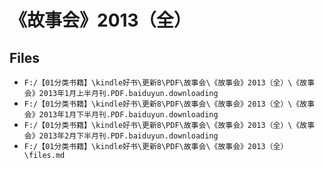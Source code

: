 # 《故事会》2013（全）

## Files

- `F:/【01分类书籍】\kindle好书\更新8\PDF\故事会\《故事会》2013（全）\《故事会》2013年1月上半月刊.PDF.baiduyun.downloading`
- `F:/【01分类书籍】\kindle好书\更新8\PDF\故事会\《故事会》2013（全）\《故事会》2013年1月下半月刊.PDF.baiduyun.downloading`
- `F:/【01分类书籍】\kindle好书\更新8\PDF\故事会\《故事会》2013（全）\《故事会》2013年2月下半月刊.PDF.baiduyun.downloading`
- `F:/【01分类书籍】\kindle好书\更新8\PDF\故事会\《故事会》2013（全）\files.md`
